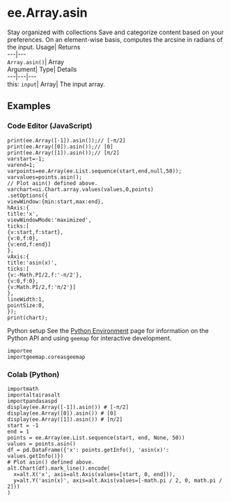  
#  ee.Array.asin 
Stay organized with collections  Save and categorize content based on your preferences. 
On an element-wise basis, computes the arcsine in radians of the input. Usage| Returns  
---|---  
`Array.asin()`| Array  
Argument| Type| Details  
---|---|---  
this: `input`| Array| The input array.  
## Examples
### Code Editor (JavaScript)
```
print(ee.Array([-1]).asin());// [-π/2]
print(ee.Array([0]).asin());// [0]
print(ee.Array([1]).asin());// [π/2]
varstart=-1;
varend=1;
varpoints=ee.Array(ee.List.sequence(start,end,null,50));
varvalues=points.asin();
// Plot asin() defined above.
varchart=ui.Chart.array.values(values,0,points)
.setOptions({
viewWindow:{min:start,max:end},
hAxis:{
title:'x',
viewWindowMode:'maximized',
ticks:[
{v:start,f:start},
{v:0,f:0},
{v:end,f:end}]
},
vAxis:{
title:'asin(x)',
ticks:[
{v:-Math.PI/2,f:'-π/2'},
{v:0,f:0},
{v:Math.PI/2,f:'π/2'}]
},
lineWidth:1,
pointSize:0,
});
print(chart);
```

Python setup
See the [ Python Environment](https://developers.google.com/earth-engine/guides/python_install) page for information on the Python API and using `geemap` for interactive development.
```
importee
importgeemap.coreasgeemap
```

### Colab (Python)
```
importmath
importaltairasalt
importpandasaspd
display(ee.Array([-1]).asin()) # [-π/2]
display(ee.Array([0]).asin()) # [0]
display(ee.Array([1]).asin()) # [π/2]
start = -1
end = 1
points = ee.Array(ee.List.sequence(start, end, None, 50))
values = points.asin()
df = pd.DataFrame({'x': points.getInfo(), 'asin(x)': values.getInfo()})
# Plot asin() defined above.
alt.Chart(df).mark_line().encode(
  x=alt.X('x', axis=alt.Axis(values=[start, 0, end])),
  y=alt.Y('asin(x)', axis=alt.Axis(values=[-math.pi / 2, 0, math.pi / 2]))
)
```

